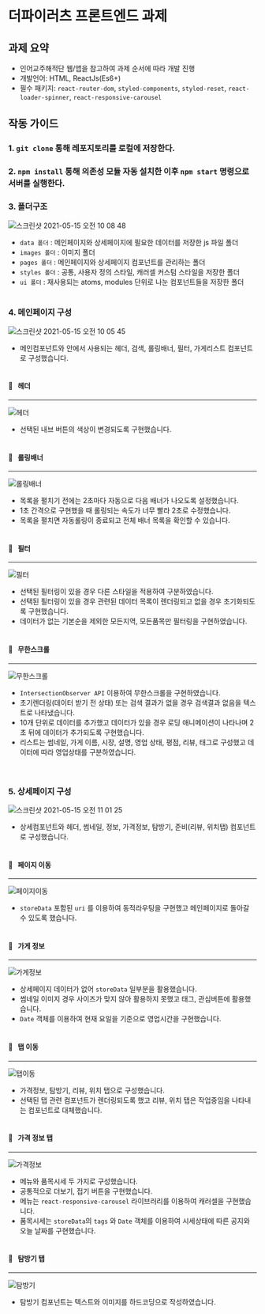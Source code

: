 # 더파이러츠 프론트엔드 과제

## 과제 요약

- 인어교주해적단 웹/앱을 참고하여 과제 순서에 따라 개발 진행
- 개발언어: HTML, ReactJs(Es6+)
- 필수 패키지: `react-router-dom`, `styled-components`, `styled-reset`, `react-loader-spinner`, `react-responsive-carousel`

## 작동 가이드

### 1. `git clone` 통해 레포지토리를 로컬에 저장한다.

### 2. `npm install` 통해 의존성 모듈 자동 설치한 이후 `npm start` 명령으로 서버를 실행한다.

### 3. 폴더구조

![스크린샷 2021-05-15 오전 10 08 48](https://user-images.githubusercontent.com/64411691/118343729-902b1900-b565-11eb-89ce-b492e27819e3.png)

- `data 폴더` : 메인페이지와 상세페이지에 필요한 데이터를 저장한 js 파일 폴더
- `images 폴더` : 이미지 폴더
- `pages 폴더` : 메인페이지와 상세페이지 컴포넌트를 관리하는 폴더
- `styles 폴더` : 공통, 사용자 정의 스타일, 캐러셀 커스텀 스타일을 저장한 폴더
- `ui 폴더` : 재사용되는 atoms, modules 단위로 나눈 컴포넌트들을 저장한 폴더
  <br/><br/>

### 4. 메인페이지 구성

![스크린샷 2021-05-15 오전 10 05 45](https://user-images.githubusercontent.com/64411691/118343673-3b879e00-b565-11eb-8327-5e00924e4c1e.png)

- 메인컴포넌트와 안에서 사용되는 헤더, 검색, 롤링배너, 필터, 가게리스트 컴포넌트로 구성했습니다.
  <br/><br/>

#### 📌 &nbsp; 헤더

<hr/>

![헤더](https://user-images.githubusercontent.com/64411691/118344173-e6995700-b567-11eb-9a0c-ae1e72c30666.gif)

- 선택된 내브 버튼의 색상이 변경되도록 구현했습니다.
  <br/><br/>

#### 📌 &nbsp; 롤링배너

<hr/>

![롤링배너](https://user-images.githubusercontent.com/64411691/118344459-01200000-b569-11eb-881b-960a3cabe9b9.gif)

- 목록을 펼치기 전에는 2초마다 자동으로 다음 배너가 나오도록 설정했습니다.
- 1초 간격으로 구현했을 때 롤링되는 속도가 너무 빨라 2초로 수정했습니다.
- 목록을 펼치면 자동롤링이 종료되고 전체 배너 목록을 확인할 수 있습니다.
  <br/><br/>

#### 📌 &nbsp; 필터

<hr/>

![필터](https://user-images.githubusercontent.com/64411691/118344563-beaaf300-b569-11eb-9e6c-29a06cbe521f.gif)

- 선택된 필터링이 있을 경우 다른 스타일을 적용하여 구분하였습니다.
- 선택된 필터링이 있을 경우 관련된 데이터 목록이 렌더링되고 없을 경우 초기화되도록 구현했습니다.
- 데이터가 없는 기본순을 제외한 모든지역, 모든품목만 필터링을 구현하였습니다.
  <br/><br/>

#### 📌 &nbsp; 무한스크롤

<hr/>

![무한스크롤](https://user-images.githubusercontent.com/64411691/118344762-041bf000-b56b-11eb-81d7-077a20215bd4.gif)

- `IntersectionObserver API` 이용하여 무한스크롤을 구현하였습니다.
- 초기렌더링(데이터 받기 전 상태) 또는 검색 결과가 없을 경우 검색결과 없음을 텍스트로 나타냈습니다.
- 10개 단위로 데이터를 추가했고 데이터가 있을 경우 로딩 애니메이션이 나타나며 2초 뒤에 데이터가 추가되도록 구현했습니다.
- 리스트는 썸네일, 가게 이름, 시장, 설명, 영업 상태, 평점, 리뷰, 태그로 구성했고 데이터에 따라 영업상태를 구분하였습니다.
  <br/><br/><br/>

### 5. 상세페이지 구성

![스크린샷 2021-05-15 오전 11 01 25](https://user-images.githubusercontent.com/64411691/118345032-e780b780-b56c-11eb-85b6-890a3ab1c133.png)

- 상세컴포넌트와 헤더, 썸네일, 정보, 가격정보, 탐방기, 준비(리뷰, 위치탭) 컴포넌트로 구성했습니다.
  <br/><br/>

#### 📌 &nbsp; 페이지 이동

<hr/>

![페이지이동](https://user-images.githubusercontent.com/64411691/118345425-5c54f100-b56f-11eb-8129-1bd9292fb4ce.gif)

- `storeData` 포함된 `uri` 를 이용하여 동적라우팅을 구현했고 메인페이지로 돌아갈 수 있도록 했습니다.
  <br/><br/>

#### 📌 &nbsp; 가게 정보

<hr/>

![가게정보](https://user-images.githubusercontent.com/64411691/118345483-b35ac600-b56f-11eb-83b8-c424ca7e258f.gif)

- 상세페이지 데이터가 없어 `storeData` 일부분을 활용했습니다.
- 썸네일 이미지 경우 사이즈가 맞지 않아 활용하지 못했고 태그, 관심버튼에 활용했습니다.
- `Date` 객체를 이용하여 현재 요일을 기준으로 영업시간을 구현했습니다.
  <br/><br/>

#### 📌 &nbsp; 탭 이동

<hr/>

![탭이동](https://user-images.githubusercontent.com/64411691/118345649-f49fa580-b570-11eb-9948-aa092fabb893.gif)

- 가격정보, 탐방기, 리뷰, 위치 탭으로 구성했습니다.
- 선택된 탭 관련 컴포넌트가 렌더링되도록 했고 리뷰, 위치 탭은 작업중임을 나타내는 컴포넌트로 대체했습니다.
  <br/><br/>

#### 📌 &nbsp; 가격 정보 탭

<hr/>

![가격정보](https://user-images.githubusercontent.com/64411691/118345844-43017400-b572-11eb-9ec2-9651beabc053.gif)

- 메뉴와 품목시세 두 가지로 구성했습니다.
- 공통적으로 더보기, 접기 버튼을 구현했습니다.
- 메뉴는 `react-responsive-carousel` 라이브러리를 이용하여 캐러셀을 구현했습니다.
- 품목시세는 `storeData`의 `tags` 와 `Date` 객체를 이용하여 시세상태에 따른 공지와 오늘 날짜를 구현했습니다.
  <br/><br/>

#### 📌 &nbsp; 탐방기 탭

<hr/>

![탐방기](https://user-images.githubusercontent.com/64411691/118346082-0171c880-b574-11eb-895a-56c87c215fdb.gif)

- 탐방기 컴포넌트는 텍스트와 이미지를 하드코딩으로 작성하였습니다.

